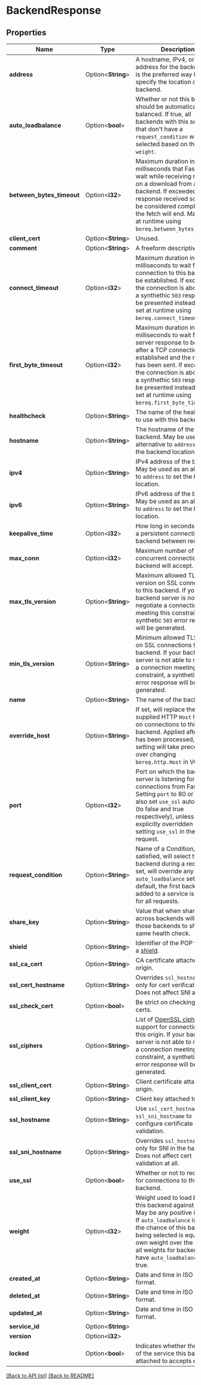# BackendResponse

## Properties

Name | Type | Description | Notes
------------ | ------------- | ------------- | -------------
**address** | Option<**String**> | A hostname, IPv4, or IPv6 address for the backend. This is the preferred way to specify the location of your backend. | 
**auto_loadbalance** | Option<**bool**> | Whether or not this backend should be automatically load balanced. If true, all backends with this setting that don't have a `request_condition` will be selected based on their `weight`. | 
**between_bytes_timeout** | Option<**i32**> | Maximum duration in milliseconds that Fastly will wait while receiving no data on a download from a backend. If exceeded, the response received so far will be considered complete and the fetch will end. May be set at runtime using `bereq.between_bytes_timeout`. | 
**client_cert** | Option<**String**> | Unused. | 
**comment** | Option<**String**> | A freeform descriptive note. | 
**connect_timeout** | Option<**i32**> | Maximum duration in milliseconds to wait for a connection to this backend to be established. If exceeded, the connection is aborted and a synthethic `503` response will be presented instead. May be set at runtime using `bereq.connect_timeout`. | 
**first_byte_timeout** | Option<**i32**> | Maximum duration in milliseconds to wait for the server response to begin after a TCP connection is established and the request has been sent. If exceeded, the connection is aborted and a synthethic `503` response will be presented instead. May be set at runtime using `bereq.first_byte_timeout`. | 
**healthcheck** | Option<**String**> | The name of the healthcheck to use with this backend. | 
**hostname** | Option<**String**> | The hostname of the backend. May be used as an alternative to `address` to set the backend location. | 
**ipv4** | Option<**String**> | IPv4 address of the backend. May be used as an alternative to `address` to set the backend location. | 
**ipv6** | Option<**String**> | IPv6 address of the backend. May be used as an alternative to `address` to set the backend location. | 
**keepalive_time** | Option<**i32**> | How long in seconds to keep a persistent connection to the backend between requests. | 
**max_conn** | Option<**i32**> | Maximum number of concurrent connections this backend will accept. | 
**max_tls_version** | Option<**String**> | Maximum allowed TLS version on SSL connections to this backend. If your backend server is not able to negotiate a connection meeting this constraint, a synthetic `503` error response will be generated. | 
**min_tls_version** | Option<**String**> | Minimum allowed TLS version on SSL connections to this backend. If your backend server is not able to negotiate a connection meeting this constraint, a synthetic `503` error response will be generated. | 
**name** | Option<**String**> | The name of the backend. | 
**override_host** | Option<**String**> | If set, will replace the client-supplied HTTP `Host` header on connections to this backend. Applied after VCL has been processed, so this setting will take precedence over changing `bereq.http.Host` in VCL. | 
**port** | Option<**i32**> | Port on which the backend server is listening for connections from Fastly. Setting `port` to 80 or 443 will also set `use_ssl` automatically (to false and true respectively), unless explicitly overridden by setting `use_ssl` in the same request. | 
**request_condition** | Option<**String**> | Name of a Condition, which if satisfied, will select this backend during a request. If set, will override any `auto_loadbalance` setting. By default, the first backend added to a service is selected for all requests. | 
**share_key** | Option<**String**> | Value that when shared across backends will enable those backends to share the same health check. | 
**shield** | Option<**String**> | Identifier of the POP to use as a [shield](https://docs.fastly.com/en/guides/shielding). | 
**ssl_ca_cert** | Option<**String**> | CA certificate attached to origin. | 
**ssl_cert_hostname** | Option<**String**> | Overrides `ssl_hostname`, but only for cert verification. Does not affect SNI at all. | 
**ssl_check_cert** | Option<**bool**> | Be strict on checking SSL certs. | [default to true]
**ssl_ciphers** | Option<**String**> | List of [OpenSSL ciphers](https://www.openssl.org/docs/manmaster/man1/ciphers.html) to support for connections to this origin. If your backend server is not able to negotiate a connection meeting this constraint, a synthetic `503` error response will be generated. | 
**ssl_client_cert** | Option<**String**> | Client certificate attached to origin. | 
**ssl_client_key** | Option<**String**> | Client key attached to origin. | 
**ssl_hostname** | Option<**String**> | Use `ssl_cert_hostname` and `ssl_sni_hostname` to configure certificate validation. | 
**ssl_sni_hostname** | Option<**String**> | Overrides `ssl_hostname`, but only for SNI in the handshake. Does not affect cert validation at all. | 
**use_ssl** | Option<**bool**> | Whether or not to require TLS for connections to this backend. | 
**weight** | Option<**i32**> | Weight used to load balance this backend against others. May be any positive integer. If `auto_loadbalance` is true, the chance of this backend being selected is equal to its own weight over the sum of all weights for backends that have `auto_loadbalance` set to true. | 
**created_at** | Option<**String**> | Date and time in ISO 8601 format. | [readonly]
**deleted_at** | Option<**String**> | Date and time in ISO 8601 format. | [readonly]
**updated_at** | Option<**String**> | Date and time in ISO 8601 format. | [readonly]
**service_id** | Option<**String**> |  | [readonly]
**version** | Option<**i32**> |  | [readonly]
**locked** | Option<**bool**> | Indicates whether the version of the service this backend is attached to accepts edits. | [readonly]

[[Back to API list]](../README.md#documentation-for-api-endpoints) [[Back to README]](../README.md)


